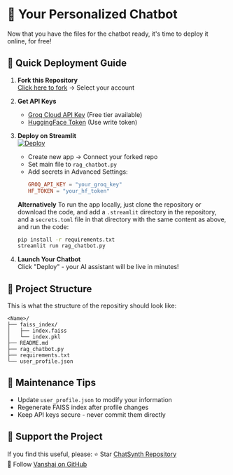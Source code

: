 # 🤖 Your Personalized Chatbot
Now that you have the files for the chatbot ready, it's time to deploy it online, for free!

## 🚀 Quick Deployment Guide

1. **Fork this Repository**  
   [Click here to fork](https://github.com/VanshajR/ChatSynth/fork) → Select your account

2. **Get API Keys**  
   - [Groq Cloud API Key](https://console.groq.com/keys) (Free tier available)
   - [HuggingFace Token](https://huggingface.co/settings/tokens) (Use write token)

3. **Deploy on Streamlit**  
   [![Deploy](https://static.streamlit.io/badges/streamlit_badge_black_white.svg)](https://share.streamlit.io/)
   - Create new app → Connect your forked repo
   - Set main file to `rag_chatbot.py`
   - Add secrets in Advanced Settings:
     ```toml
     GROQ_API_KEY = "your_groq_key"
     HF_TOKEN = "your_hf_token"
     ```

   **Alternatively**
   To run the app locally, just clone the repository or download the code, and add a `.streamlit` directory in the repository, and a `secrets.toml` file in that directory with the same content as above, and run the code:
   ```sh
   pip install -r requirements.txt
   streamlit run rag_chatbot.py
   ```

4. **Launch Your Chatbot**  
   Click "Deploy" - your AI assistant will be live in minutes!

## 📂 Project Structure
This is what the structure of the repositiry should look like:
```
<Name>/
├── faiss_index/
│   ├── index.faiss
│   └── index.pkl
├── README.md
├── rag_chatbot.py
├── requirements.txt
└── user_profile.json
```

## 🔧 Maintenance Tips
- Update `user_profile.json` to modify your information
- Regenerate FAISS index after profile changes
- Keep API keys secure - never commit them directly

## 💖 Support the Project
If you find this useful, please:
⭐ Star [ChatSynth Repository](https://github.com/VanshajR/ChatSynth)  
👤 Follow [Vanshaj on GitHub](https://github.com/VanshajR)